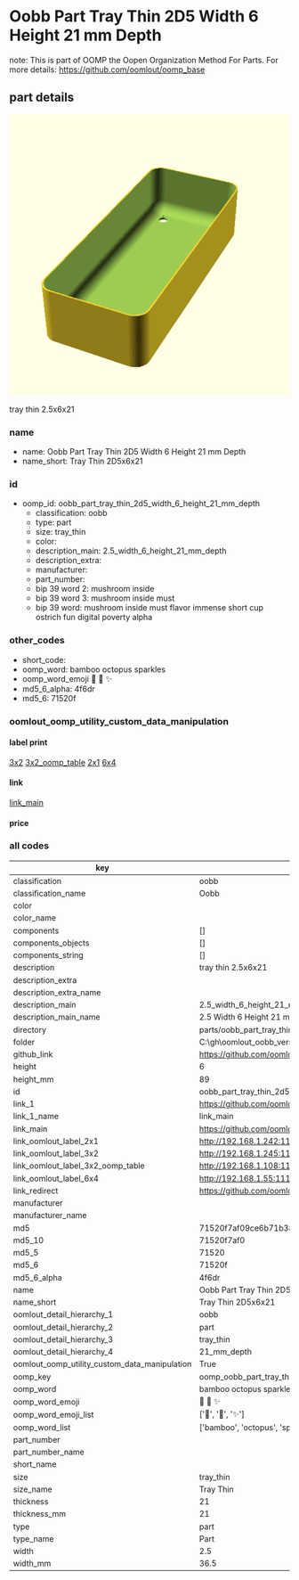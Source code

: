 # Oobb Part Tray Thin 2D5 Width 6 Height 21 mm Depth  

note: This is part of OOMP the Oopen Organization Method For Parts. For more details: https://github.com/oomlout/oomp_base

##  part details
  

[![](3dpr.png)](3dpr.png)

tray thin 2.5x6x21



### name
* name: Oobb Part Tray Thin 2D5 Width 6 Height 21 mm Depth
* name_short: Tray Thin 2D5x6x21 
### id
* oomp_id: oobb_part_tray_thin_2d5_width_6_height_21_mm_depth
  * classification: oobb
  * type: part
  * size: tray_thin
  * color: 
  * description_main: 2.5_width_6_height_21_mm_depth
  * description_extra: 
  * manufacturer: 
  * part_number: 
  * bip 39 word 2: mushroom inside
  * bip 39 word 3: mushroom inside must
  * bip 39 word: mushroom inside must flavor immense short cup ostrich fun digital poverty alpha

### other_codes
* short_code: 
* oomp_word: bamboo octopus sparkles
* oomp_word_emoji :bamboo: :octopus: :sparkles:
* md5_6_alpha: 4f6dr
* md5_6: 71520f






### oomlout_oomp_utility_custom_data_manipulation
#### label print
[3x2](http://192.168.1.245:1112/?label=oomp%204f6dr)
[3x2_oomp_table](http://192.168.1.108:1112/?label=oomp%204f6dr)
[2x1](http://192.168.1.242:1112/?label=oomp%204f6dr)
[6x4](http://192.168.1.55:1112/?label=oomp%204f6dr)    

#### link

[link_main](https://github.com/oomlout/oomlout_oobb_version_4_generated_parts/tree/main/navigation_oomp/oobb/part/tray_thin/2.5_width_6_height_21_mm_depth/part)                              

#### price







### all codes 
| key | value |  
| --- | --- |  
| classification | oobb |  
| classification_name | Oobb |  
| color |  |  
| color_name |  |  
| components | [] |  
| components_objects | [] |  
| components_string | [] |  
| description | tray thin 2.5x6x21 |  
| description_extra |  |  
| description_extra_name |  |  
| description_main | 2.5_width_6_height_21_mm_depth |  
| description_main_name | 2.5 Width 6 Height 21 mm Depth |  
| directory | parts/oobb_part_tray_thin_2d5_width_6_height_21_mm_depth |  
| folder | C:\gh\oomlout_oobb_version_4_generated_parts\parts\oobb_part_tray_thin_2d5_width_6_height_21_mm_depth |  
| github_link | https://github.com/oomlout/oomlout_oomp_part_src/tree/main/parts/oobb_part_tray_thin_2d5_width_6_height_21_mm_depth |  
| height | 6 |  
| height_mm | 89 |  
| id | oobb_part_tray_thin_2d5_width_6_height_21_mm_depth |  
| link_1 | https://github.com/oomlout/oomlout_oobb_version_4_generated_parts/tree/main/navigation_oomp/oobb/part/tray_thin/2.5_width_6_height_21_mm_depth/part |  
| link_1_name | link_main |  
| link_main | https://github.com/oomlout/oomlout_oobb_version_4_generated_parts/tree/main/navigation_oomp/oobb/part/tray_thin/2.5_width_6_height_21_mm_depth/part |  
| link_oomlout_label_2x1 | http://192.168.1.242:1112/?label=oomp%204f6dr |  
| link_oomlout_label_3x2 | http://192.168.1.245:1112/?label=oomp%204f6dr |  
| link_oomlout_label_3x2_oomp_table | http://192.168.1.108:1112/?label=oomp%204f6dr |  
| link_oomlout_label_6x4 | http://192.168.1.55:1112/?label=oomp%204f6dr |  
| link_redirect | https://github.com/oomlout/oomlout_oobb_version_4_generated_parts/tree/main/parts/oobb_tray_thin_2d5_06_21 |  
| manufacturer |  |  
| manufacturer_name |  |  
| md5 | 71520f7af09ce6b71b38c58b241d4c8e |  
| md5_10 | 71520f7af0 |  
| md5_5 | 71520 |  
| md5_6 | 71520f |  
| md5_6_alpha | 4f6dr |  
| name | Oobb Part Tray Thin 2D5 Width 6 Height 21 mm Depth |  
| name_short | Tray Thin 2D5x6x21  |  
| oomlout_detail_hierarchy_1 | oobb |  
| oomlout_detail_hierarchy_2 | part |  
| oomlout_detail_hierarchy_3 | tray_thin |  
| oomlout_detail_hierarchy_4 | 21_mm_depth |  
| oomlout_oomp_utility_custom_data_manipulation | True |  
| oomp_key | oomp_oobb_part_tray_thin_2d5_width_6_height_21_mm_depth |  
| oomp_word | bamboo octopus sparkles |  
| oomp_word_emoji | :bamboo: :octopus: :sparkles: |  
| oomp_word_emoji_list | [':bamboo:', ':octopus:', ':sparkles:'] |  
| oomp_word_list | ['bamboo', 'octopus', 'sparkles'] |  
| part_number |  |  
| part_number_name |  |  
| short_name |  |  
| size | tray_thin |  
| size_name | Tray Thin |  
| thickness | 21 |  
| thickness_mm | 21 |  
| type | part |  
| type_name | Part |  
| width | 2.5 |  
| width_mm | 36.5 |  

